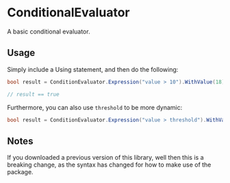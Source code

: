 # ConditionalEvaluator
A basic conditional evaluator.

## Usage

Simply include a Using statement, and then do the following:

```csharp
bool result = ConditionEvaluator.Expression("value > 10").WithValue(18).Evaluate();

// result == true
```

Furthermore, you can also use ```threshold``` to be more dynamic:

```csharp
bool result = ConditionEvaluator.Expression("value > threshold").WithValue(10).WithThreshold(5).Evaluate();
```

## Notes
If you downloaded a previous version of this library, well then this is a breaking change, as the syntax has changed for how to make use of the package.